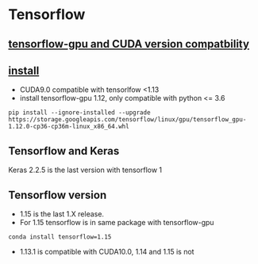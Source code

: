# Tensorflow

## [tensorflow-gpu and CUDA version compatbility](https://www.tensorflow.org/install/source#linux)

## [install](https://www.tensorflow.org/install/pip#3.-%E5%AE%89%E8%A3%85-tensorflow-pip-%E8%BD%AF%E4%BB%B6%E5%8C%85)
* CUDA9.0 compatible with tensorlfow <1.13
* install tensorflow-gpu 1.12, only compatible with python <= 3.6
```
pip install --ignore-installed --upgrade https://storage.googleapis.com/tensorflow/linux/gpu/tensorflow_gpu-1.12.0-cp36-cp36m-linux_x86_64.whl
```

## Tensorflow and Keras
Keras 2.2.5 is the last version with tensorflow 1

## Tensorflow version
* 1.15 is the last 1.X release.
* For 1.15 tensorflow is in same package with tensorflow-gpu
```
conda install tensorflow=1.15
```
* 1.13.1 is compatible with CUDA10.0, 1.14 and 1.15 is not

